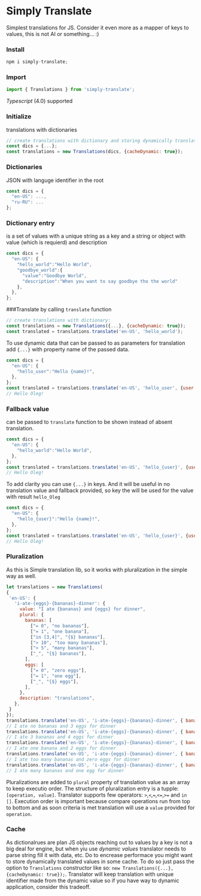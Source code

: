# Simply Translate
Simplest translations for JS. Consider it even more as a mapper of keys to values, this is not AI or something... :)

### Install
```javascript
npm i simply-translate;
```
### Import
```javascript
import { Translations } from 'simply-translate';
```
*Typescript* (4.0) supported

### Initialize
translations with dictionaries
```javascript
// create translations with dictionary and storing dynamically translated values:
const dics = {...};
const translations = new Translations(dics, {cacheDynamic: true});
```

### Dictionaries
JSON with languge identifier in the root
```javascript
const dics = {
  "en-US": ...,
  "ru-RU": ...
};
```

### Dictionary entry
is a set of values with a unique string as a key and a string or object with value (which is requierd) and description
```javascript
const dics = {
  "en-US": {
    "hello_world":"Hello World",
    "goodbye_world":{
      "value":"Goodbye World",
      "description":"When you want to say goodbye tho the world"
    },
  },
};
```
###Translate
by calling `translate` function
```javascript
// create translations with dictionary:
const translations = new Translations({...}, {cacheDynamic: true});
const translated = translations.translate('en-US', 'hello_world');
```
To use dynamic data that can be passed to as parameters for translation add `{...}` with property name of the passed data.
```javascript
const dics = {
  "en-US": {
    "hello_user":"Hello {name}!",
  },
};
const translated = translations.translate('en-US', 'hello_user', {user:'Oleg'});
// Hello Oleg!
```
### Fallback value
can be passed to `translate` function to be shown instead of absent translation.
```javascript
const dics = {
  "en-US": {
    "hello_world":"Hello World",
  },
};
const translated = translations.translate('en-US', 'hello_{user}', {user:'Oleg'}, 'Hello);
// Hello Oleg!
```
To add clarity you can use `{...}` in keys.
And it will be useful in no translation value and fallback provided, so key the will be used for the value with result `hello_Oleg`
```javascript
const dics = {
  "en-US": {
    "hello_{user}":"Hello {name}!",
  },
};
const translated = translations.translate('en-US', 'hello_{user}', {user:'Oleg'});
// Hello Oleg!
```
### Pluralization
As this is Simple translation lib, so it works with pluralization in the simple way as well.
```javascript
let translations = new Translations(
{
 'en-US': {
   'i-ate-{eggs}-{bananas}-dinner': {
     value: "I ate {bananas} and {eggs} for dinner",
     plural: {
       bananas: [
         ["= 0", "no bananas"],
         ["= 1", "one banana"],
         ["in [3,4]", "{$} bananas"],
         ["> 10", "too many bananas"],
         ["> 5", "many bananas"],
         ["_", "{$} bananas"],
       ],
       eggs: [
         ["= 0", "zero eggs"],
         ["= 1", "one egg"],
         ["_", "{$} eggs"],
       ],
     },
     description: "translations",
   },
 }
});
translations.translate('en-US', 'i-ate-{eggs}-{bananas}-dinner', { bananas: 0, eggs: 3 });
// I ate no bananas and 3 eggs for dinner
translations.translate('en-US', 'i-ate-{eggs}-{bananas}-dinner', { bananas: 3, eggs: 4 });
// I ate 3 bananas and 4 eggs for dinner
translations.translate('en-US', 'i-ate-{eggs}-{bananas}-dinner', { bananas: 1, eggs: 2 });
// I ate one banana and 2 eggs for dinner
translations.translate('en-US', 'i-ate-{eggs}-{bananas}-dinner', { bananas: 11, eggs: 0 });
// I ate too many bananas and zero eggs for dinner
translations.translate('en-US', 'i-ate-{eggs}-{bananas}-dinner', { bananas: 6, eggs: 1 });
// I ate many bananas and one egg for dinner
```
Pluralizations are added to `plural` property of translation value as an array to keep executio order.
The structure of pluralization entry is a tupple: `[operation, value]`.
Translator supports few operators: `>`,`<`,`=`,`<=`,`>=` and `in []`.
Execution order is important because compare operations run from top to bottom and as soon criteria is met translation will use a `value` provided for `operation`.

### Cache
As dictionalrues are plan JS objects reaching out to values by a key is not a big deal for engine, but when yiu use *dynamic values* translator needs to parse string fill it with data, etc. Do to encrease performace you might want to store dynamically translated values in some cache.
To do so just pass the option to `Translations` constructor like so: `new Translations({...}, {cacheDynamic: true});`. 
Translator will keep translation with unique identifier made from the dynamic value so if you have way to dynamic application, consider this tradeoff.

